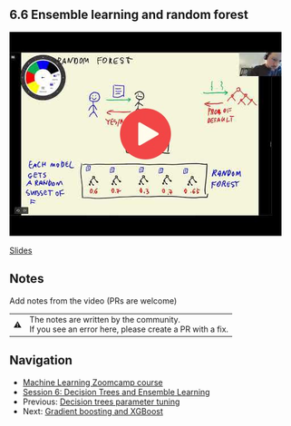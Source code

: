 ## 6.6 Ensemble learning and random forest

<a href="https://www.youtube.com/watch?v=FZhcmOfNNZE&list=PL3MmuxUbc_hIhxl5Ji8t4O6lPAOpHaCLR"><img src="images/thumbnail-6-06.jpg"></a>

[Slides](https://www.slideshare.net/AlexeyGrigorev/ml-zoomcamp-6-decision-trees-and-ensemble-learning)


## Notes

Add notes from the video (PRs are welcome)


<table>
   <tr>
      <td>⚠️</td>
      <td>
         The notes are written by the community. <br>
         If you see an error here, please create a PR with a fix.
      </td>
   </tr>
</table>


## Navigation

* [Machine Learning Zoomcamp course](../)
* [Session 6: Decision Trees and Ensemble Learning](./)
* Previous: [Decision trees parameter tuning](05-decision-tree-tuning.md)
* Next: [Gradient boosting and XGBoost](07-boosting.md)
